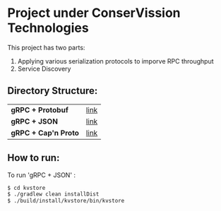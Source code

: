 Project under ConserVission Technologies
========================================

This project has two parts:

1. Applying various serialization protocols to imporve RPC throughput
2. Service Discovery

Directory Structure:
--------------------

<table>
  <tr>
    <td><b>gRPC + Protobuf </b></td>
    <td><a href="#">link</a></td>
  </tr>
  <tr>
    <td><b>gRPC + JSON</b></td>
    <td><a href="#">link</a></td>
  </tr>
  <tr>
    <td><b>gRPC + Cap'n Proto</b></td>
    <td><a href="#">link</a></td>
  </tr>
</table>

How to run:
-----------

To run 'gRPC + JSON' :

```bash
$ cd kvstore
$ ./gradlew clean installDist
$ ./build/install/kvstore/bin/kvstore
```
